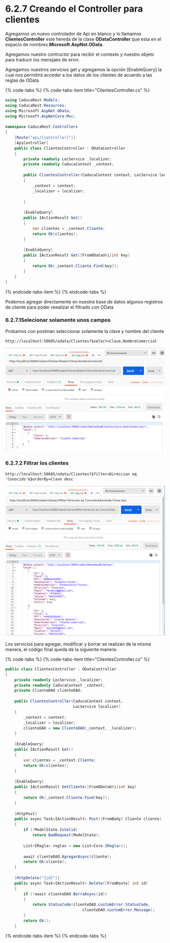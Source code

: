 # 6.2.7 Creando el Controller para clientes

Agregamos un nuevo controlador de Api en blanco y lo llamamos **ClientesController** este hereda de la clase **ODataController** que esta en el espacio de nombres **Microsoft.AspNet.OData**.

Agregamos nuestro contructor para recibir el contexto y nuestro objeto para traducir los mensjaes de error.

Agregamos nuestros servicios get y agregamos la opción \[EnableQuery\] la cual nos permitirá acceder a los datos de los clientes de acuerdo a las reglas de OData

{% code-tabs %}
{% code-tabs-item title="ClientesController.cs" %}
```csharp
using CaducaRest.Models;
using CaducaRest.Resources;
using Microsoft.AspNet.OData;
using Microsoft.AspNetCore.Mvc;

namespace CaducaRest.Controllers
{
    [Route("api/[controller]")]
    [ApiController]
    public class ClientesController : ODataController
    {
        private readonly LocService _localizer;
        private readonly CaducaContext _context;

        public ClientesController(CaducaContext context, LocService localizer)
        {
            _context = context;
            _localizer = localizer;
            
        }

        [EnableQuery]
        public IActionResult Get()
        {
            var clientes = _context.Cliente;
            return Ok(clientes);
        }

        [EnableQuery]
        public IActionResult Get([FromODataUri]int key)
        {
            return Ok(_context.Cliente.Find(key));
        }
    }
}
```
{% endcode-tabs-item %}
{% endcode-tabs %}

Podemos agregar directamente en nuestra base de datos algunos registros de cliente para poder reealizar el filtrado con OData

### 6.2.7.1Selecionar solamente unos campos

Probamos con postman seleccionar solamente la clave y nombre del cliente

```http
http://localhost:50685/odata/Clientes?$select=Clave,NombreComercial
```

![](../../.gitbook/assets/image.png)

### 6.2.7.2 Filtrar los clientes

```http
http://localhost:50685/odata/Clientes?$filter=Direccion eq 'Conocido'&$orderBy=Clave desc
```

![](../../.gitbook/assets/image%20%2898%29.png)

Los servicios para agregar, modificar y borrar se realizan de la misma manera, el código final queda de la siguiente manera:

{% code-tabs %}
{% code-tabs-item title="ClientesController.cs" %}
```csharp
public class ClientesController : ODataController
{
    private readonly LocService _localizer;
    private readonly CaducaContext _context;
    private ClienteDAO clienteDAO;

    public ClientesController(CaducaContext context, 
                              LocService localizer)
    {
        _context = context;
        _localizer = localizer;
        clienteDAO = new ClienteDAO(_context, _localizer);
    }

    [EnableQuery]
    public IActionResult Get()
    {
        var clientes = _context.Cliente;
        return Ok(clientes);
    }

    [EnableQuery]
    public IActionResult GetCliente([FromODataUri]int key)
    {
        return Ok(_context.Cliente.Find(key));
    }
    
    [HttpPost]
    public async Task<IActionResult> Post([FromBody] Cliente cliente)
    {
        if (!ModelState.IsValid)
            return BadRequest(ModelState);

        List<IRegla> reglas = new List<Core.IRegla>();
            
        await clienteDAO.AgregarAsync(cliente);
        return Ok(cliente);
    }

    [HttpDelete("{id}")]
    public async Task<IActionResult> Delete([FromRoute] int id)
    {
        if (!await clienteDAO.BorraAsync(id))
        {
            return StatusCode(clienteDAO.customError.StatusCode,
                                  clienteDAO.customError.Message);
        }
        return Ok();
    }
```
{% endcode-tabs-item %}
{% endcode-tabs %}

